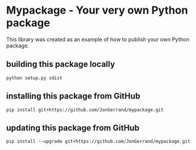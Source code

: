 # Mypackage - Your very own Python package
This library was created as an example of how to publish your own Python package.

## building this package locally
 `python setup.py sdist`

## installing this package from GitHub
 `pip install git+https://github.com/JonGerrand/mypackage.git`

## updating this package from GitHub
 `pip install --upgrade git+https://github.com/JonGerrand/mypackage.git`
